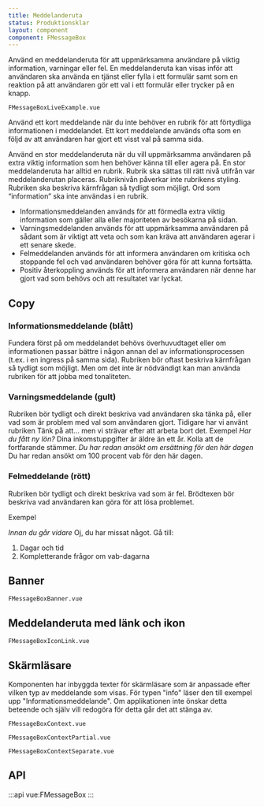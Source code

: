 ```yaml
---
title: Meddelanderuta
status: Produktionsklar
layout: component
component: FMessageBox
---
```


Använd en meddelanderuta för att uppmärksamma användare på viktig information, varningar eller fel.
En meddelanderuta kan visas inför att användaren ska använda en tjänst eller fylla i ett formulär samt som
en reaktion på att användaren gör ett val i ett formulär eller trycker på en knapp.

```import live-example
FMessageBoxLiveExample.vue
```

Använd ett kort meddelande när du inte behöver en rubrik för att förtydliga informationen i meddelandet.
Ett kort meddelande används ofta som en följd av att användaren har gjort ett visst val på samma sida.

Använd en stor meddelanderuta när du vill uppmärksamma användaren på extra viktig information som hen behöver känna till eller agera på.
En stor meddelanderuta har alltid en rubrik. Rubrik ska sättas till rätt nivå utifrån var meddelanderutan placeras. Rubriknivån påverkar inte rubrikens styling.
Rubriken ska beskriva kärnfrågan så tydligt som möjligt.
Ord som “information” ska inte användas i en rubrik.

- Informationsmeddelanden används för att förmedla extra viktig information som gäller alla eller majoriteten av besökarna på sidan.
- Varningsmeddelanden används för att uppmärksamma användaren på sådant som är viktigt att veta och som kan
  kräva att användaren agerar i ett senare skede.
- Felmeddelanden används för att informera användaren om kritiska och stoppande fel och vad användaren behöver
  göra för att kunna fortsätta.
- Positiv återkoppling används för att informera användaren när denne har gjort vad som behövs och att resultatet var lyckat.

## Copy

### Informationsmeddelande (blått)

Fundera först på om meddelandet behövs överhuvudtaget eller om informationen passar bättre i någon annan
del av informationsprocessen
(t.ex. i en ingress på samma sida). Rubriken bör oftast beskriva kärnfrågan så tydligt som möjligt.
Men om det inte är nödvändigt kan man använda rubriken för att jobba med tonaliteten.

### Varningsmeddelande (gult)

Rubriken bör tydligt och direkt beskriva vad användaren ska tänka på, eller vad som är problem med val som användaren gjort.
Tidigare har vi använt rubriken Tänk på att... men vi strävar efter att arbeta bort det.
Exempel
_Har du fått ny lön?_
Dina inkomstuppgifter är äldre än ett år. Kolla att de fortfarande stämmer.
_Du har redan ansökt om ersättning för den här dagen_
Du har redan ansökt om 100 procent vab för den här dagen.

### Felmeddelande (rött)

Rubriken bör tydligt och direkt beskriva vad som är fel.
Brödtexen bör beskriva vad användaren kan göra för att lösa problemet.

Exempel

_Innan du går vidare_
Oj, du har missat något. Gå till:

1. Dagar och tid
2. Kompletterande frågor om vab-dagarna

## Banner

```import
FMessageBoxBanner.vue
```

## Meddelanderuta med länk och ikon

```import
FMessageBoxIconLink.vue
```

## Skärmläsare

Komponenten har inbyggda texter för skärmläsare som är anpassade efter vilken typ av meddelande som visas.
För typen "info" läser den till exempel upp "Informationsmeddelande".
Om applikationen inte önskar detta beteende och själv vill redogöra för detta går det att stänga av.

```import
FMessageBoxContext.vue
```

```import
FMessageBoxContextPartial.vue
```

```import
FMessageBoxContextSeparate.vue
```

## API

:::api
vue:FMessageBox
:::
